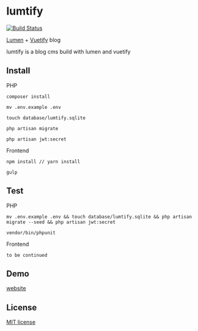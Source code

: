 # lumtify

[![Build Status](https://travis-ci.org/sc0Vu/lumtify.svg?branch=master)](https://travis-ci.org/sc0Vu/lumtify)

[Lumen](https://github.com/laravel/lumen) + [Vuetify](https://github.com/vuetifyjs/vuetify) blog

lumtify is a blog cms build with lumen and vuetify


## Install

PHP

    composer install

    mv .env.example .env
    
    touch database/lumtify.sqlite

    php artisan migrate

    php artisan jwt:secret

Frontend
    
    npm install // yarn install

    gulp
    
## Test

PHP

    mv .env.example .env && touch database/lumtify.sqlite && php artisan migrate --seed && php artisan jwt:secret

    vendor/bin/phpunit

Frontend

    to be continued

## Demo

[website](https://lumtify.ptrgl.com/)

## License

[MIT license](http://opensource.org/licenses/MIT)
